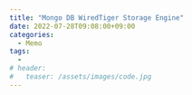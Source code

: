 ```yaml
---
title: "Mongo DB WiredTiger Storage Engine"
date: 2022-07-28T09:08:00+09:00
categories:
  - Memo
tags:
  - 
# header:
#   teaser: /assets/images/code.jpg
---
```


